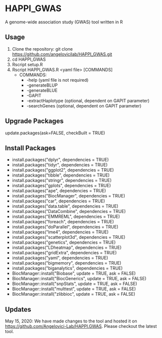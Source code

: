 # HAPPI_GWAS
A genome-wide association study (GWAS) tool written in R

## Usage
1. Clone the repository: git clone https://github.com/angelovicilab/HAPPI_GWAS.git
2. cd HAPPI_GWAS
3. Rscript setup.R
4. Rscript HAPPI_GWAS.R \<yaml file\> [COMMANDS]
   - COMMANDS:
     - -help (yaml file is not required)
     - -generateBLUP
     - -generateBLUE
     - -GAPIT
     - -extractHaplotype (optional, dependent on GAPIT parameter)
     - -searchGenes (optional, dependent on GAPIT parameter)

## Upgrade Packages
update.packages(ask=FALSE, checkBuilt = TRUE)

## Install Packages
<ul style="list-style-type:square">
  <li>install.packages("dplyr", dependencies = TRUE)</li>
  <li>install.packages("tidyr", dependencies = TRUE)</li>
  <li>install.packages("ggplot2", dependencies = TRUE)</li>
  <li>install.packages("tibble", dependencies = TRUE)</li>
  <li>install.packages("stringr", dependencies = TRUE)</li>
  <li>install.packages("gplots", dependencies = TRUE)</li>
  <li>install.packages("ape", dependencies = TRUE)</li>
  <li>install.packages("BiocManager", dependencies = TRUE)</li>
  <li>install.packages("car", dependencies = TRUE)</li>
  <li>install.packages("data.table", dependencies = TRUE)</li>
  <li>install.packages("DataCombine", dependencies = TRUE)</li>
  <li>install.packages("EMMREML", dependencies = TRUE)</li>
  <li>install.packages("foreach", dependencies = TRUE)</li>
  <li>install.packages("doParallel", dependencies = TRUE)</li>
  <li>install.packages("lme4", dependencies = TRUE)</li>
  <li>install.packages("scatterplot3d", dependencies = TRUE)</li>
  <li>install.packages("genetics", dependencies = TRUE)</li>
  <li>install.packages("LDheatmap", dependencies = TRUE)</li>
  <li>install.packages("gridExtra", dependencies = TRUE)</li>
  <li>install.packages("yaml", dependencies = TRUE)</li>
  <li>install.packages("bigmemory", dependencies = TRUE)</li>
  <li>install.packages("biganalytics", dependencies = TRUE)</li>
  <li>BiocManager::install("Biobase", update = TRUE, ask = FALSE)</li>
  <li>BiocManager::install("BiocGenerics", update = TRUE, ask = FALSE)</li>
  <li>BiocManager::install("snpStats", update = TRUE, ask = FALSE)</li>
  <li>BiocManager::install("multtest", update = TRUE, ask = FALSE)</li>
  <li>BiocManager::install("zlibbioc", update = TRUE, ask = FALSE)</li>
</ul>

## Updates
May 15, 2020: We have made changes to the tool and hosted it on https://github.com/Angelovici-Lab/HAPPI.GWAS. Please checkout the latest tool.
